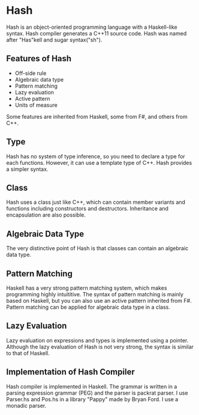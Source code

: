 Hash
====

Hash is an object-oriented programming language with a Haskell-like syntax.
Hash compiler generates a C++11 source code.
Hash was named after "Has"kell and sugar syntax("sh").

Features of Hash
----------------
* Off-side rule
* Algebraic data type
* Pattern matching
* Lazy evaluation
* Active pattern
* Units of measure

Some features are inherited from Haskell, some from F#, and others from C++.

Type
----
Hash has no system of type inference, so you need to declare a type for each functions.
However, it can use a template type of C++. Hash provides a simpler syntax.

Class
-----
Hash uses a class just like C++, which can contain member variants and functions including constructors and destructors.
Inheritance and encapsulation are also possible.

Algebraic Data Type
-------------------
The very distinctive point of Hash is that classes can contain an algebraic data type.

Pattern Matching
----------------
Haskell has a very strong pattern matching system, which makes programming highly intuititive.
The syntax of pattern matching is mainly based on Haskell, but you can also use an active pattern inherited from F#.
Pattern matching can be applied for algebraic data type in a class.

Lazy Evaluation
---------------
Lazy evaluation on expressions and types is implemented using a pointer.
Although the lazy evaluation of Hash is not very strong, the syntax is similar to that of Haskell.

Implementation of Hash Compiler
-------------------------------
Hash compiler is implemented in Haskell.
The grammar is written in a parsing expression grammar (PEG) and the parser is packrat parser.
I use Parser.hs and Pos.hs in a library "Pappy" made by Bryan Ford. I use a monadic parser.